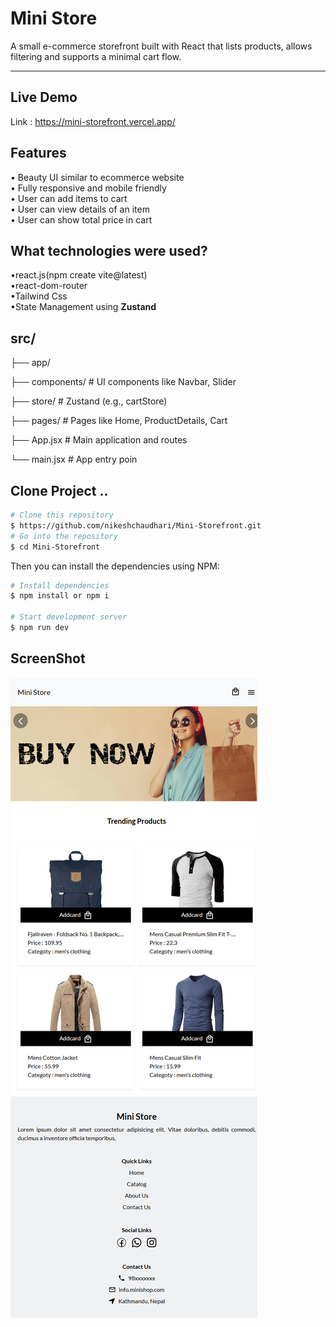 

# Mini Store

A small e-commerce storefront built with React that lists products, allows filtering and supports a minimal cart flow.

--------------------------------------------------
## Live Demo
Link : https://mini-storefront.vercel.app/

## Features
• Beauty UI similar to ecommerce website <br>
• Fully responsive and mobile friendly <br>
• User can add items to cart <br>
• User can view details of an item<br>
• User can show total price in cart<br>

## What technologies were used?
•react.js(npm create vite@latest)<br>
•react-dom-router<br>
•Tailwind Css<br>
•State Management using <strong> Zustand </strong>
## src/
├── app/ 

├── components/ # UI components like Navbar, Slider

├── store/ # Zustand (e.g., cartStore)

├── pages/ # Pages like Home, ProductDetails, Cart

├── App.jsx # Main application and routes

└── main.jsx # App entry poin

## Clone Project ..
```bash
# Clone this repository
$ https://github.com/nikeshchaudhari/Mini-Storefront.git
# Go into the repository
$ cd Mini-Storefront

```

Then you can install the dependencies using NPM:
```bash
# Install dependencies
$ npm install or npm i

# Start development server
$ npm run dev
```
## ScreenShot

![alt text](mini-storefront.vercel.app_.png)